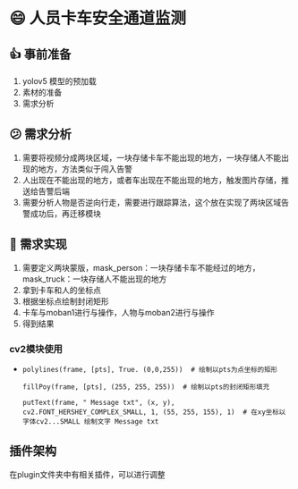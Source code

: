 # 😄 人员卡车安全通道监测

## 👍 事前准备

1. yolov5 模型的预加载
2. 素材的准备
3. 需求分析

## 😕 需求分析

1. 需要将视频分成两块区域，一块存储卡车不能出现的地方，一块存储人不能出现的地方，方法类似于闯入告警
2. 人出现在不能出现的地方，或者车出现在不能出现的地方，触发图片存储，推送给告警后端
3. 需要分析人物是否逆向行走，需要进行跟踪算法，这个放在实现了两块区域告警成功后，再迁移模块

## 🚀️ 需求实现

1. 需要定义两块蒙版，mask_person：一块存储卡车不能经过的地方，mask_truck：一块存储人不能出现的地方
2. 拿到卡车和人的坐标点
3. 根据坐标点绘制封闭矩形
4. 卡车与moban1进行与操作，人物与moban2进行与操作
5. 得到结果

### cv2模块使用

* ```
  polylines(frame, [pts], True. (0,0,255))  # 绘制以pts为点坐标的矩形
  
  fillPoy(frame, [pts], (255, 255, 255))  # 绘制以pts的封闭矩形填充
  
  putText(frame, " Message txt", (x, y),  cv2.FONT_HERSHEY_COMPLEX_SMALL, 1, (55, 255, 155), 1)  # 在xy坐标以字体cv2...SMALL 绘制文字 Message txt
  ```



## 插件架构

在plugin文件夹中有相关插件，可以进行调整
